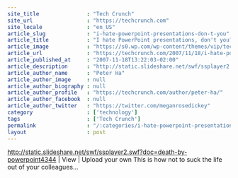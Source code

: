 ```yaml
---
site_title               : "Tech Crunch"
site_url                 : "https://techcrunch.com"
site_locale              : "en_US"
article_slug             : "i-hate-powerpoint-presentations-don-t-you"
article_title            : "I hate PowerPoint presentations, don't you?"
article_image            : "https://s0.wp.com/wp-content/themes/vip/techcrunch-2013/assets/images/techcrunch.opengraph.default.png"
article_url              : "https://techcrunch.com/2007/11/18/i-hate-powerpoints-dont-you/"
article_published_at     : "2007-11-18T13:22:03-02:00"
article_description      : "http://static.slideshare.net/swf/ssplayer2.swf?doc=death-by-powerpoint4344 | View | Upload your own This is how not to suck the life out of your colleagues..."
article_author_name      : "Peter Ha"
article_author_image     : null
article_author_biography : null
article_author_profile   : "https://techcrunch.com/author/peter-ha/"
article_author_facebook  : null
article_author_twitter   : "https://twitter.com/meganrosedickey"
category                 : ['technology']
tags                     : ['Tech Crunch']
permalink                : "/:categories/i-hate-powerpoint-presentations-don-t-you/"
layout                   : post
---
```


http://static.slideshare.net/swf/ssplayer2.swf?doc=death-by-powerpoint4344 | View | Upload your own This is how not to suck the life out of your colleagues...
